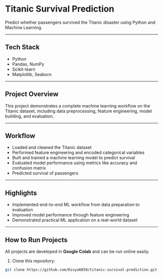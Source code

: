 # Titanic Survival Prediction

Predict whether passengers survived the Titanic disaster using Python and Machine Learning.

---

## Tech Stack
- Python
- Pandas, NumPy
- Scikit-learn
- Matplotlib, Seaborn

---

## Project Overview
This project demonstrates a complete machine learning workflow on the Titanic dataset, including data preprocessing, feature engineering, model building, and evaluation.

---

## Workflow
- Loaded and cleaned the Titanic dataset
- Performed feature engineering and encoded categorical variables
- Built and trained a machine learning model to predict survival
- Evaluated model performance using metrics like accuracy and confusion matrix
- Predicted survival of passengers

---

## Highlights
- Implemented end-to-end ML workflow from data preparation to evaluation
- Improved model performance through feature engineering
- Demonstrated practical ML application on a real-world dataset

---

## How to Run Projects

All projects are developed in **Google Colab** and can be run online easily.

1. Clone this repository:  
```bash
git clone https://github.com/Divya6859/titanic-survival-prediction.git
```






   
